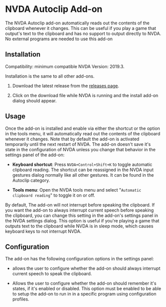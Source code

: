 # NVDA Autoclip Add-on

The NVDA Autoclip add-on automatically reads out the contents of the clipboard whenever it changes. This can be useful if you play a game that output's text to the clipboard and has no support to output directly to NVDA. No external programs are needed to use this add-on

## Installation

Compatibility: minimum compatible NVDA Version: 2019.3.

Installation is the same to all other add-ons.

1. Download the latest release from the [releases page](https://github.com/mzanm/NVDAAutoclip/releases).

2. Click on the download file while NVDA is running and the install add-on dialog should appear.

## Usage

Once the add-on is installed and enable via either the shortcut or the option in the tools menu, it will automatically read out the contents of the clipboard whenever it changes. Note that by default  the add-on is activated temporarily until the next restart of NVDA. The add-on doesn't save it's state in the configuration of NVDA unless you change that behavior in the settings panel of the add-on:

- **Keyboard shortcut**: Press `NVDA+Control+Shift+K` to toggle automatic clipboard reading. The shortcut can be reassigned in the NVDA input gestures dialog normally like all other gestures. It can be found in the Autoclip category.

- **Tools menu**: Open the NVDA tools menu and select "`Automatic clipboard reading`" to toggle it on or off.

By default, The add-on  will not interrupt before speaking the clipboard. If you want the add-on to always interrupt current speech before speaking the clipboard, you can change this setting in the add-on's settings panel in the NVDA settings dialog. This option is useful if you're playing a game that outputs text to the clipboard while NVDA is in sleep mode, which causes keyboard keys to not interrupt NVDA.

## Configuration

The add-on  has the following configuration options in the settings panel:

- allows the user to configure whether the add-on should always interrupt current speech to speak the clipboard.

- Allows the user to configure whether the add-on should remember it's states, if it's enabled or disabled. This option must be enabled to be able to setup the add-on to run in in a specific program using configuration profiles.
